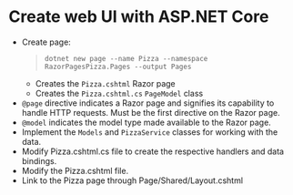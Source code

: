 # Create web UI with ASP.NET Core

- Create page: 
    > `dotnet new page --name Pizza --namespace RazorPagesPizza.Pages --output Pages`
    - Creates the `Pizza.cshtml` Razor page
    - Creates the `Pizza.cshtml.cs` `PageModel` class
- `@page` directive indicates a Razor page and signifies its capability to handle HTTP requests. Must be the first directive on the Razor page.
- `@model` indicates the model type made available to the Razor page.
- Implement the `Models` and `PizzaService` classes for working with the data.
- Modify Pizza.cshtml.cs file to create the respective handlers and data bindings.
- Modify the Pizza.cshtml file.
- Link to the Pizza page through Page/Shared/Layout.cshtml 